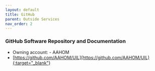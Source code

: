 ```yaml
---
layout: default
title: GitHub
parent: Outside Services
nav_order: 2
---
```


### GitHub Software Repository and Documentation	

- Owning account: - AAHOM
- [https://github.com/AAHOM/UIL](https://github.com/AAHOM/UIL){:target="_blank"} 